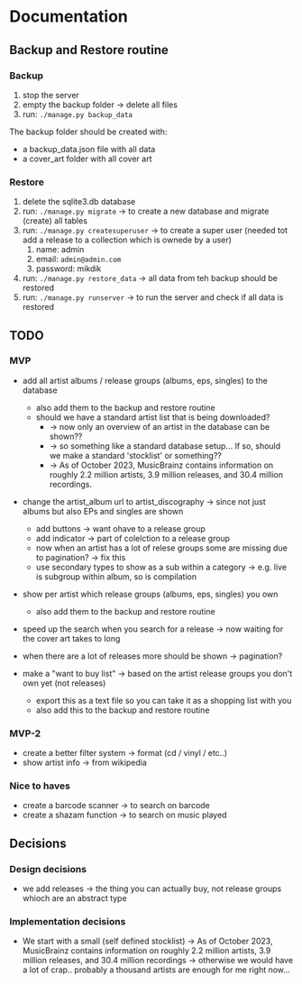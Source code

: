 # Documentation

## Backup and Restore routine

### Backup

1. stop the server
2. empty the backup folder -> delete all files
3. run: `./manage.py backup_data`

The backup folder should be created with:

* a backup_data.json file with all data
* a cover_art folder with all cover art

### Restore

1. delete the sqlite3.db database
2. run: `./manage.py migrate` -> to create a new database and migrate (create) all tables
3. run: `./manage.py createsuperuser` -> to create a super user (needed tot add a release to a collection which is ownede by a user)
   1. name: admin
   2. email: `admin@admin.com`
   3. password: mikdik
4. run: `./manage.py restore_data` -> all data from teh backup should be restored
5. run: `./manage.py runserver` -> to run the server and check if all data is restored

## TODO

### MVP

* add all artist albums / release groups (albums, eps, singles) to the database
  * also add them to the backup and restore routine
  * should we have a standard artist list that is being downloaded?
    * -> now only an overview of an artist in the database can be shown??
    * -> so something like a standard database setup... If so, should we make a standard 'stocklist' or something??
    * -> As of October 2023, MusicBrainz contains information on roughly 2.2 million artists, 3.9 million releases, and 30.4 million recordings.
* change the artist_album url to artist_discography -> since not just albums but also EPs and singles are shown
  * add buttons -> want ohave to a release group
  * add indicator -> part of colelction to a release group
  * now when an artist has a lot of relese groups some are missing due to pagination? -> fix this
  * use secondary types to show as a sub within a category -> e.g. live is  subgroup within album, so is compilation
* show per artist which release groups (albums, eps, singles) you own
  * also add them to the backup and restore routine
* speed up the search when you search for a release -> now waiting for the cover art takes to long
* when there are a lot of releases more should be shown -> pagination?

* make a "want to buy list" -> based on the artist release groups you don't own yet (not releases)
  * export this as a text file so you can take it as a shopping list with you
  * also add this to the backup and restore routine

### MVP-2

* create a better filter system -> format (cd / vinyl / etc..)
* show artist info -> from wikipedia

### Nice to haves

* create a barcode scanner -> to search on barcode
* create a shazam function -> to search on music played

## Decisions

### Design decisions

* we add releases -> the thing you can actually buy, not release groups whioch are an abstract type

### Implementation decisions

* We start with a small (self defined stocklist) -> As of October 2023, MusicBrainz contains information on roughly 2.2 million artists, 3.9 million releases, and 30.4 million recordings -> otherwise we would have a lot of crap.. probably a thousand artists are enough for me right now...
